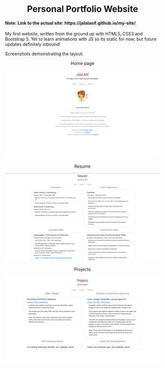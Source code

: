 <h1><center>Personal Portfolio Website</center></h3>

<h4>Note: Link to the actual site: https://jalalasif.github.io/my-site/ </h4>

My first website, written from the ground up with HTML5, CSS3 and Bootstrap 5. Yet to learn animations with JS so its static for now; but future updates definitely inbound!

Screenshots demonstrating the layout:

<center>Home page</center>

![home](images/home.png)

<center>Resume</center>

![resume](images/resume.png)

<center>Projects</center>

![projects](images/projects.png)